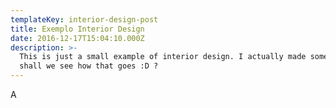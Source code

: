 ```yaml
---
templateKey: interior-design-post
title: Exemplo Interior Design
date: 2016-12-17T15:04:10.000Z
description: >-
  This is just a small example of interior design. I actually made some changes,
  shall we see how that goes :D ?
---
```

A
